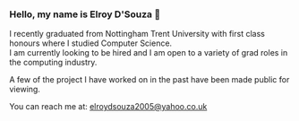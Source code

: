 ### Hello, my name is Elroy D'Souza 👋

I recently graduated from Nottingham Trent University with first class honours where I studied Computer Science.  
I am currently looking to be hired and I am open to a variety of grad roles in the computing industry.

A few of the project I have worked on in the past have been made public for viewing.

You can reach me at: elroydsouza2005@yahoo.co.uk

<!--
**elroydsouza/elroydsouza** is a ✨ _special_ ✨ repository because its `README.md` (this file) appears on your GitHub profile.

Here are some ideas to get you started:

- 🔭 I’m currently working on ...
- 🌱 I’m currently learning ...
- 👯 I’m looking to collaborate on ...
- 🤔 I’m looking for help with ...
- 💬 Ask me about ...
- 📫 How to reach me: ...
- 😄 Pronouns: ...
- ⚡ Fun fact: ...
-->
